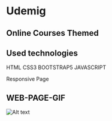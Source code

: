 #  Udemig

## Online Courses Themed

 ## Used technologies

 HTML CSS3 BOOTSTRAP5 JAVASCRIPT

 Responsive Page



 ## WEB-PAGE-GIF

![Alt text](../site/ekran.gif)
